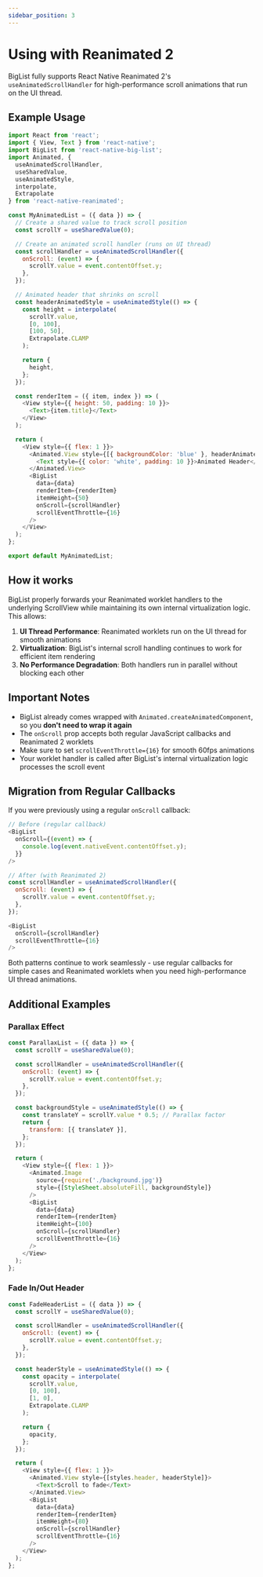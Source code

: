 ```yaml
---
sidebar_position: 3
---
```


# Using with Reanimated 2

BigList fully supports React Native Reanimated 2's `useAnimatedScrollHandler` for high-performance scroll animations that run on the UI thread.

## Example Usage

```javascript
import React from 'react';
import { View, Text } from 'react-native';
import BigList from 'react-native-big-list';
import Animated, { 
  useAnimatedScrollHandler, 
  useSharedValue,
  useAnimatedStyle,
  interpolate,
  Extrapolate
} from 'react-native-reanimated';

const MyAnimatedList = ({ data }) => {
  // Create a shared value to track scroll position
  const scrollY = useSharedValue(0);

  // Create an animated scroll handler (runs on UI thread)
  const scrollHandler = useAnimatedScrollHandler({
    onScroll: (event) => {
      scrollY.value = event.contentOffset.y;
    },
  });

  // Animated header that shrinks on scroll
  const headerAnimatedStyle = useAnimatedStyle(() => {
    const height = interpolate(
      scrollY.value,
      [0, 100],
      [100, 50],
      Extrapolate.CLAMP
    );

    return {
      height,
    };
  });

  const renderItem = ({ item, index }) => (
    <View style={{ height: 50, padding: 10 }}>
      <Text>{item.title}</Text>
    </View>
  );

  return (
    <View style={{ flex: 1 }}>
      <Animated.View style={[{ backgroundColor: 'blue' }, headerAnimatedStyle]}>
        <Text style={{ color: 'white', padding: 10 }}>Animated Header</Text>
      </Animated.View>
      <BigList
        data={data}
        renderItem={renderItem}
        itemHeight={50}
        onScroll={scrollHandler}
        scrollEventThrottle={16}
      />
    </View>
  );
};

export default MyAnimatedList;
```

## How it works

BigList properly forwards your Reanimated worklet handlers to the underlying ScrollView while maintaining its own internal virtualization logic. This allows:

1. **UI Thread Performance**: Reanimated worklets run on the UI thread for smooth animations
2. **Virtualization**: BigList's internal scroll handling continues to work for efficient item rendering
3. **No Performance Degradation**: Both handlers run in parallel without blocking each other

## Important Notes

- BigList already comes wrapped with `Animated.createAnimatedComponent`, so you **don't need to wrap it again**
- The `onScroll` prop accepts both regular JavaScript callbacks and Reanimated 2 worklets
- Make sure to set `scrollEventThrottle={16}` for smooth 60fps animations
- Your worklet handler is called after BigList's internal virtualization logic processes the scroll event

## Migration from Regular Callbacks

If you were previously using a regular `onScroll` callback:

```javascript
// Before (regular callback)
<BigList
  onScroll={(event) => {
    console.log(event.nativeEvent.contentOffset.y);
  }}
/>

// After (with Reanimated 2)
const scrollHandler = useAnimatedScrollHandler({
  onScroll: (event) => {
    scrollY.value = event.contentOffset.y;
  },
});

<BigList 
  onScroll={scrollHandler}
  scrollEventThrottle={16}
/>
```

Both patterns continue to work seamlessly - use regular callbacks for simple cases and Reanimated worklets when you need high-performance UI thread animations.

## Additional Examples

### Parallax Effect

```javascript
const ParallaxList = ({ data }) => {
  const scrollY = useSharedValue(0);

  const scrollHandler = useAnimatedScrollHandler({
    onScroll: (event) => {
      scrollY.value = event.contentOffset.y;
    },
  });

  const backgroundStyle = useAnimatedStyle(() => {
    const translateY = scrollY.value * 0.5; // Parallax factor
    return {
      transform: [{ translateY }],
    };
  });

  return (
    <View style={{ flex: 1 }}>
      <Animated.Image
        source={require('./background.jpg')}
        style={[StyleSheet.absoluteFill, backgroundStyle]}
      />
      <BigList
        data={data}
        renderItem={renderItem}
        itemHeight={100}
        onScroll={scrollHandler}
        scrollEventThrottle={16}
      />
    </View>
  );
};
```

### Fade In/Out Header

```javascript
const FadeHeaderList = ({ data }) => {
  const scrollY = useSharedValue(0);

  const scrollHandler = useAnimatedScrollHandler({
    onScroll: (event) => {
      scrollY.value = event.contentOffset.y;
    },
  });

  const headerStyle = useAnimatedStyle(() => {
    const opacity = interpolate(
      scrollY.value,
      [0, 100],
      [1, 0],
      Extrapolate.CLAMP
    );

    return {
      opacity,
    };
  });

  return (
    <View style={{ flex: 1 }}>
      <Animated.View style={[styles.header, headerStyle]}>
        <Text>Scroll to fade</Text>
      </Animated.View>
      <BigList
        data={data}
        renderItem={renderItem}
        itemHeight={80}
        onScroll={scrollHandler}
        scrollEventThrottle={16}
      />
    </View>
  );
};
```
